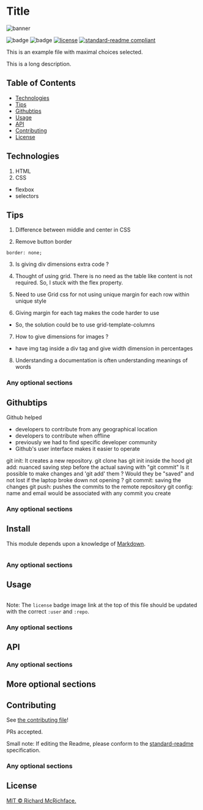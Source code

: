 # Title

![banner]()

![badge]()
![badge]()
[![license](https://img.shields.io/github/license/:user/:repo.svg)](LICENSE)
[![standard-readme compliant](https://img.shields.io/badge/readme%20style-standard-brightgreen.svg?style=flat-square)](https://github.com/RichardLitt/standard-readme)

This is an example file with maximal choices selected.

This is a long description.

## Table of Contents

- [Technologies](#technologies)
- [Tips](#tips)
- [Githubtips](#githubtips)
- [Usage](#usage)
- [API](#api)
- [Contributing](#contributing)
- [License](#license)

## Technologies 
1. HTML
2. CSS
- flexbox
- selectors

## Tips
1. Difference between middle and center in CSS

2. Remove button border
```
border: none; 

```
3. Is giving div dimensions extra code ?

4. Thought of using grid. There is no need as the table like content is not required. So, I stuck with the flex property.

5. Need to use Grid css for not using unique margin for each row within unique style 

6. Giving margin for each tag makes the code harder to use
- So, the solution could be to use grid-template-columns 

7. How to give dimensions for images ?
- have img tag inside a div tag and give width dimension in percentages

8. Understanding a documentation is often understanding meanings of words


### Any optional sections

## Githubtips
Github helped
- developers to contribute from any geographical location
- developers to contribute when offline
- previously we had to find specific developer community
- Github's user interface makes it easier to operate

git init: It creates a new repository. git clone has git init inside the hood
git add: nuanced saving step before the actual saving with "git commit"
Is it possible to make changes and 'git add' them ? Would they be "saved" and not lost if the laptop broke down not opening ? 
git commit: saving the changes
git push: pushes the commits to the remote repository
git config: name and email would be associated with any commit you create

### Any optional sections

## Install

This module depends upon a knowledge of [Markdown]().

```
```

### Any optional sections

## Usage

```
```

Note: The `license` badge image link at the top of this file should be updated with the correct `:user` and `:repo`.

### Any optional sections

## API

### Any optional sections

## More optional sections

## Contributing

See [the contributing file](CONTRIBUTING.md)!

PRs accepted.

Small note: If editing the Readme, please conform to the [standard-readme](https://github.com/RichardLitt/standard-readme) specification.

### Any optional sections

## License

[MIT © Richard McRichface.](../LICENSE)
